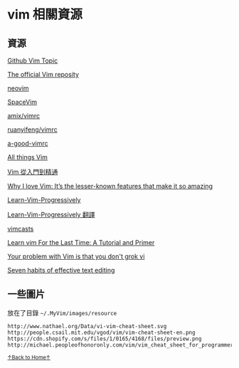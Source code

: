 # vim 相關資源

## 資源

[Github Vim Topic](https://github.com/topics/vim)

[The official Vim reposity](https://github.com/vim/vim)

[neovim](https://github.com/neovim/neovim)

[SpaceVim](https://github.com/SpaceVim/SpaceVim)

[amix/vimrc](https://github.com/amix/vimrc)

[ruanyifeng/vimrc](http://www.ruanyifeng.com/blog/2018/09/vimrc.html)

[a-good-vimrc](https://dougblack.io/words/a-good-vimrc.html)

[All things Vim](https://github.com/mhinz/vim-galore)

[Vim 從入門到精通](https://github.com/wsdjeg/vim-galore-zh_cn)

[Why I love Vim: It’s the lesser-known features that make it so amazing](https://medium.freecodecamp.org/learn-linux-vim-basic-features-19134461ab85)

[Learn-Vim-Progressively](http://yannesposito.com/Scratch/en/blog/Learn-Vim-Progressively/)

[Learn-Vim-Progressively 翻譯](https://coolshell.cn/articles/5426.html)

[vimcasts](http://vimcasts.org/)

[Learn vim For the Last Time: A Tutorial and Primer](https://danielmiessler.com/study/vim/)

[Your problem with Vim is that you don't grok vi](https://stackoverflow.com/questions/1218390/what-is-your-most-productive-shortcut-with-vim/1220118#1220118)

[Seven habits of effective text editing](https://www.moolenaar.net/habits.html)

## 一些圖片

放在了目錄 `~/.MyVim/images/resource`

```
http://www.nathael.org/Data/vi-vim-cheat-sheet.svg
http://people.csail.mit.edu/vgod/vim/vim-cheat-sheet-en.png
https://cdn.shopify.com/s/files/1/0165/4168/files/preview.png
http://michael.peopleofhonoronly.com/vim/vim_cheat_sheet_for_programmers_screen.png
```

<a href='https://github.com/MDGSF/MyVim'><small>↑Back to Home↑</small></a>

